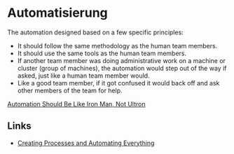 # Automatisierung

The automation designed based on a few specific principles:

- It should follow the same methodology as the human team members.
- It should use the same tools as the human team members.
- If another team member was doing administrative work on a machine or cluster (group of machines), the automation would step out of the way if asked, just like a human team member would.
- Like a good team member, if it got confused it would back off and ask other members of the team for help.

[Automation Should Be Like Iron Man, Not Ultron](https://queue.acm.org/detail.cfm?id=2841313)

## Links

- [Creating Processes and Automating Everything](https://seanwes.com/podcast/499-build-a-profitable-agency-part-4-creating-processes-and-automating-everything/)
